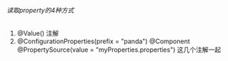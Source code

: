 ###### 读取property的4种方式
1. @Value() 注解
2. @ConfigurationProperties(prefix = "panda")
   @Component
   @PropertySource(value = "myProperties.properties") 这几个注解一起